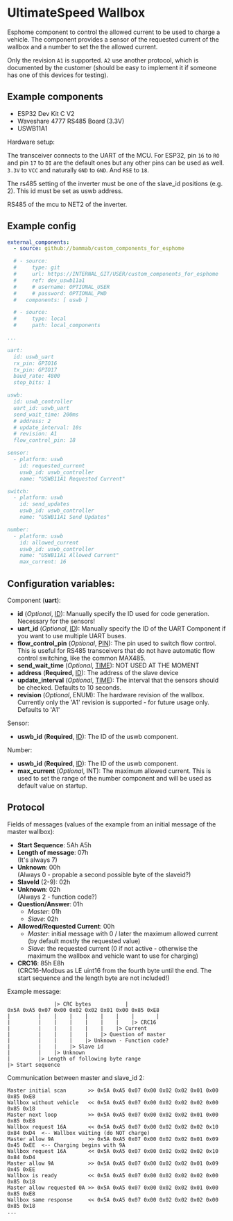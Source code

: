 # UltimateSpeed Wallbox

Esphome component to control the allowed current to be used to charge a vehicle.
The component provides a sensor of the requested current of the wallbox
and a number to set the the allowed current.

Only the revision `A1` is supported. `A2` use another protocol, which is documented by the customer (should be easy to implement it if someone has one of this devices for testing).

## Example components

- ESP32 Dev Kit C V2
- Waveshare 4777 RS485 Board (3.3V)
- USWB11A1

Hardware setup:

The transceiver connects to the UART of the MCU. For ESP32, pin ``16`` to ``RO`` and pin ``17`` to ``DI`` are the default ones but any other pins can be used as well. ``3.3V`` to ``VCC`` and naturally ``GND`` to ``GND``. And ``RSE`` to ``18``.

The rs485 setting of the inverter must be one of the slave_id positions (e.g. 2). This id must be
set as uswb address.

RS485 of the mcu to NET2 of the inverter.


## Example config

```yaml
external_components:
  - source: github://bammab/custom_components_for_esphome

  # - source:
  #     type: git
  #     url: https://INTERNAL_GIT/USER/custom_components_for_esphome
  #     ref: dev_uswb11a1
  #     # username: OPTIONAL_USER
  #     # password: OPTIONAL_PWD
  #   components: [ uswb ]

  # - source:
  #     type: local
  #     path: local_components

...

uart:
  id: uswb_uart
  rx_pin: GPIO16
  tx_pin: GPIO17
  baud_rate: 4800
  stop_bits: 1

uswb:
  id: uswb_controller
  uart_id: uswb_uart
  send_wait_time: 200ms
  # address: 2
  # update_interval: 10s
  # revision: A1
  flow_control_pin: 18

sensor:
  - platform: uswb
    id: requested_current
    uswb_id: uswb_controller
    name: "USWB11A1 Requested Current"

switch:
  - platform: uswb
    id: send_updates
    uswb_id: uswb_controller
    name: "USWB11A1 Send Updates"

number:
  - platform: uswb
    id: allowed_current
    uswb_id: uswb_controller
    name: "USWB11A1 Allowed Current"
    max_current: 16
```

## Configuration variables:

Component (**uart**):

- **id** (*Optional*, [ID](https://esphome.io/guides/configuration-types.html#config-id)): Manually specify the ID used for code generation. Necessary for the sensors!
- **uart_id** (*Optional*, [ID](https://esphome.io/guides/configuration-types.html#config-id)): Manually specify the ID of the UART Component if you want to use multiple UART buses.
- **flow_control_pin** (*Optional*, [PIN](https://esphome.io/guides/configuration-types.html#config-pin)): The pin used to switch flow control. This is useful for RS485 transceivers that do not have automatic flow control switching, like the common MAX485.
- **send_wait_time** (*Optional*, [TIME](https://esphome.io/guides/configuration-types.html#config-time)): NOT USED AT THE MOMENT
- **address** (**Required**, [ID](https://esphome.io/guides/configuration-types.html#config-id)): The address of the slave device
- **update_interval** (*Optional*, [TIME](https://esphome.io/guides/configuration-types.html#config-time)): The interval that the sensors should be checked. Defaults to 10 seconds.
- **revision** (*Optional*, ENUM): The hardware revision of the wallbox. Currently only the 'A1' revision is supported - for future usage only.\
Defaults to 'A1'

Sensor:

- **uswb_id** (**Required**, [ID](https://esphome.io/guides/configuration-types.html#config-id)): The ID of the uswb component.

Number:

- **uswb_id** (**Required**, [ID](https://esphome.io/guides/configuration-types.html#config-id)): The ID of the uswb component.
- **max_current** (*Optional*, INT): The maximum allowed current. This is used to set the range of the number component and will be used as default value on startup.


## Protocol

Fields of messages (values of the example from an initial message of the master wallbox):

- **Start Sequence**: 5Ah A5h
- **Length of message**: 07h \
  (It's always 7)
- **Unknown**: 00h \
  (Always 0 - propable a second possible byte of the slaveid?)
- **SlaveId** (2-9): 02h
- **Unknown**:  02h \
  (Always 2 - function code?)
- **Question/Answer**: 01h
  - *Master*:  01h
  - *Slave*: 02h
- **Allowed/Requested Current**: 00h
  - *Master*: initial message with 0 / later the maximum allowed current (by default mostly the requested value)
  - *Slave*: the requested current (0 if not active - otherwise the maximum the wallbox and vehicle want to use for charging)
- **CRC16**: 85h E8h \
  (CRC16-Modbus as LE uint16 from the fourth byte until the end. The start sequence and the length byte are not included!)

Example message:
```
               |> CRC bytes           |
0x5A 0xA5 0x07 0x00 0x02 0x02 0x01 0x00 0x85 0xE8
|         |    |    |    |    |    |    |       |
|         |    |    |    |    |    |    |> CRC16
|         |    |    |    |    |    |> Current
|         |    |    |    |    |> Question of master
|         |    |    |    |> Unknown - Function code?
|         |    |    |> Slave id
|         |    |> Unknown
|         |> Length of following byte range
|> Start sequence
```

Communication between master and slave_id 2:
```
Master initial scan       >> 0x5A 0xA5 0x07 0x00 0x02 0x02 0x01 0x00 0x85 0xE8
Wallbox without vehicle   << 0x5A 0xA5 0x07 0x00 0x02 0x02 0x02 0x00 0x85 0x18
Master next loop          >> 0x5A 0xA5 0x07 0x00 0x02 0x02 0x01 0x00 0x85 0xE8
Wallbox request 16A       << 0x5A 0xA5 0x07 0x00 0x02 0x02 0x02 0x10 0x84 0xD4  <-- Wallbox waiting (do NOT charge)
Master allow 9A           >> 0x5A 0xA5 0x07 0x00 0x02 0x02 0x01 0x09 0x45 0xEE  <-- Charging begins with 9A
Wallbox request 16A       << 0x5A 0xA5 0x07 0x00 0x02 0x02 0x02 0x10 0x84 0xD4
Master allow 9A           >> 0x5A 0xA5 0x07 0x00 0x02 0x02 0x01 0x09 0x45 0xEE
Wallbox is ready          << 0x5A 0xA5 0x07 0x00 0x02 0x02 0x02 0x00 0x85 0x18
Master allow requested 0A >> 0x5A 0xA5 0x07 0x00 0x02 0x02 0x01 0x00 0x85 0xE8
Wallbox same response     << 0x5A 0xA5 0x07 0x00 0x02 0x02 0x02 0x00 0x85 0x18
...
```
